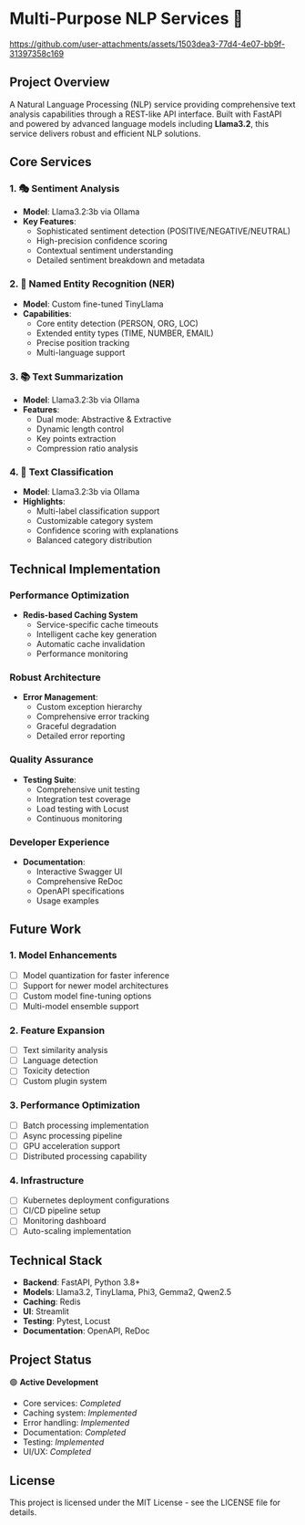 # Multi-Purpose NLP Services 🤖
https://github.com/user-attachments/assets/1503dea3-77d4-4e07-bb9f-31397358c169

## Project Overview
A Natural Language Processing (NLP) service providing comprehensive text analysis capabilities through a REST-like API interface. Built with FastAPI and powered by advanced language models including **Llama3.2**, this service delivers robust and efficient NLP solutions.

## Core Services

### 1. 🎭 Sentiment Analysis
- **Model**: Llama3.2:3b via Ollama
- **Key Features**:
  - Sophisticated sentiment detection (POSITIVE/NEGATIVE/NEUTRAL)
  - High-precision confidence scoring
  - Contextual sentiment understanding
  - Detailed sentiment breakdown and metadata

### 2. 🎯 Named Entity Recognition (NER)
- **Model**: Custom fine-tuned TinyLlama
- **Capabilities**:
  - Core entity detection (PERSON, ORG, LOC)
  - Extended entity types (TIME, NUMBER, EMAIL)
  - Precise position tracking
  - Multi-language support

### 3. 📚 Text Summarization
- **Model**: Llama3.2:3b via Ollama
- **Features**:
  - Dual mode: Abstractive & Extractive
  - Dynamic length control
  - Key points extraction
  - Compression ratio analysis

### 4. 📑 Text Classification
- **Model**: Llama3.2:3b via Ollama
- **Highlights**:
  - Multi-label classification support
  - Customizable category system
  - Confidence scoring with explanations
  - Balanced category distribution

## Technical Implementation

### Performance Optimization
- **Redis-based Caching System**
  - Service-specific cache timeouts
  - Intelligent cache key generation
  - Automatic cache invalidation
  - Performance monitoring

### Robust Architecture
- **Error Management**:
  - Custom exception hierarchy
  - Comprehensive error tracking
  - Graceful degradation
  - Detailed error reporting

### Quality Assurance
- **Testing Suite**:
  - Comprehensive unit testing
  - Integration test coverage
  - Load testing with Locust
  - Continuous monitoring

### Developer Experience
- **Documentation**:
  - Interactive Swagger UI
  - Comprehensive ReDoc
  - OpenAPI specifications
  - Usage examples

## Future Work

### 1. Model Enhancements
- [ ] Model quantization for faster inference
- [ ] Support for newer model architectures
- [ ] Custom model fine-tuning options
- [ ] Multi-model ensemble support

### 2. Feature Expansion
- [ ] Text similarity analysis
- [ ] Language detection
- [ ] Toxicity detection
- [ ] Custom plugin system

### 3. Performance Optimization
- [ ] Batch processing implementation
- [ ] Async processing pipeline
- [ ] GPU acceleration support
- [ ] Distributed processing capability

### 4. Infrastructure
- [ ] Kubernetes deployment configurations
- [ ] CI/CD pipeline setup
- [ ] Monitoring dashboard
- [ ] Auto-scaling implementation

## Technical Stack
- **Backend**: FastAPI, Python 3.8+
- **Models**: Llama3.2, TinyLlama, Phi3, Gemma2, Qwen2.5
- **Caching**: Redis
- **UI**: Streamlit
- **Testing**: Pytest, Locust
- **Documentation**: OpenAPI, ReDoc

## Project Status
🟢 **Active Development**
- Core services: *Completed*
- Caching system: *Implemented*
- Error handling: *Implemented*
- Documentation: *Completed*
- Testing: *Implemented*
- UI/UX: *Completed*

## License
This project is licensed under the MIT License - see the LICENSE file for details.
